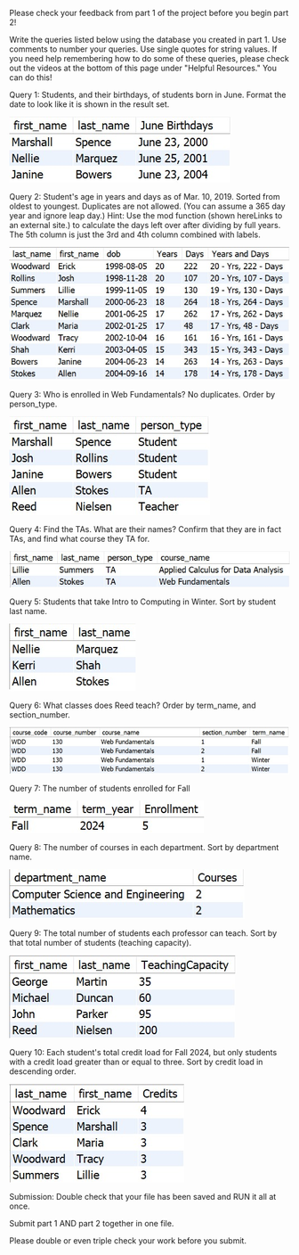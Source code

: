Please check your feedback from part 1 of the project before you begin part 2!

Write the queries listed below using the database you created in part 1. Use comments to number your queries. Use single quotes for string values. If you need help remembering how to do some of these queries, please check out the videos at the bottom of this page under "Helpful Resources." You can do this!

 

Query 1: Students, and their birthdays, of students born in June. Format the date to look like it is shown in the result set.

![](q1.png)

 

Query 2: Student's age in years and days as of Mar. 10, 2019.  Sorted from oldest to youngest. Duplicates are not allowed.  (You can assume a 365 day year and ignore leap day.) Hint: Use the mod function (shown hereLinks to an external site.) to calculate the days left over after dividing by full years. The 5th column is just the 3rd and 4th column combined with labels.

![](q2.png)

 

Query 3: Who is enrolled in Web Fundamentals? No duplicates. Order by person_type.

![](q3.png)

 

Query 4:   Find the TAs. What are their names? Confirm that they are in fact TAs, and find what course they TA for.

![](q4.png)

 

Query 5: Students that take Intro to Computing in Winter. Sort by student last name.

![](q5.png)

 

Query 6: What classes does Reed teach? Order by term_name, and section_number.

![](q6.png)

 

Query 7: The number of students enrolled for Fall

![](q7.png)

 

Query 8: The number of courses in each department. Sort by department name.

![](q8.png)

 

Query 9: The total number of students each professor can teach. Sort by that total number of students (teaching capacity).

![](q9.png)

 

Query 10: Each student's total credit load for Fall 2024, but only students with a credit load greater than or equal to three.  Sort by credit load in descending order. 

![](q10.png)

Submission:
Double check that your file has been saved and RUN it all at once.

Submit part 1 AND part 2 together in one file.

Please double or even triple check your work before you submit.